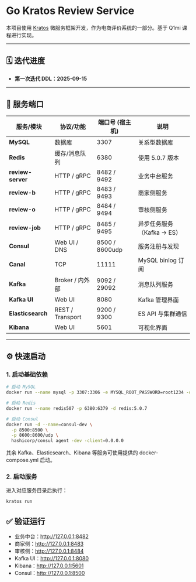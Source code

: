 # Go Kratos Review Service

本项目使用 [Kratos](https://go-kratos.dev/) 微服务框架开发，作为电商评价系统的一部分。基于 Q1mi 课程进行实现。

---

## 🗓️ 迭代进度
- **第一次迭代 DDL：2025-09-15**

---

## 🚀 服务端口

| 服务/模块       | 协议/功能         | 端口号 (宿主机) | 说明                 |
|----------------|------------------|----------------|--------------------|
| **MySQL**      | 数据库            | 3307           | 关系型数据库             |
| **Redis**      | 缓存/消息队列      | 6380           | 使用 5.0.7 版本        |
| **review-server** | HTTP / gRPC   | 8482 / 9492    | 业务中台服务             |
| **review-b**   | HTTP / gRPC      | 8483 / 9493    | 商家侧服务              |
| **review-o**   | HTTP / gRPC      | 8484 / 9494    | 审核侧服务              |
| **review-job** | HTTP / gRPC      | 8485 / 9495    | 异步任务服务（Kafka → ES） |
| **Consul**     | Web UI / DNS     | 8500 / 8600udp | 服务注册与发现            |
| **Canal**      | TCP              | 11111          | MySQL binlog 订阅    |
| **Kafka**      | Broker / 内外部   | 9092 / 29092   | 消息队列服务             |
| **Kafka UI**   | Web UI           | 8080           | Kafka 管理界面         |
| **Elasticsearch** | REST / Transport | 9200 / 9300 | ES API 与集群通信       |
| **Kibana**     | Web UI           | 5601           | 可视化界面              |

---

## ⚙️ 快速启动

### 1. 启动基础依赖
```bash
# 启动 MySQL
docker run --name mysql -p 3307:3306 -e MYSQL_ROOT_PASSWORD=root1234 -d mysql

# 启动 Redis
docker run --name redis507 -p 6380:6379 -d redis:5.0.7

# 启动 Consul
docker run -d --name=consul-dev \
  -p 8500:8500 \
  -p 8600:8600/udp \
  hashicorp/consul agent -dev -client=0.0.0.0
```
其余 Kafka、Elasticsearch、Kibana 等服务可使用提供的 docker-compose.yml 启动。

### 2. 启动服务
进入对应服务目录后执行：
```bash
kratos run
```

## ✅ 验证运行

- 业务中台：http://127.0.0.1:8482
- 商家侧：http://127.0.0.1:8483
- 审核侧：http://127.0.0.1:8484
- Kafka UI：http://127.0.0.1:8080
- Kibana：http://127.0.0.1:5601
- Consul：http://127.0.0.1:8500